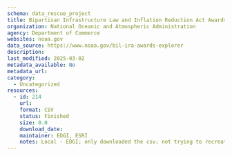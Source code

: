 ```yaml
---
schema: data_rescue_project 
title: Bipartisan Infrastructure Law and Inflation Reduction Act Awards Explorer
organization: National Oceanic and Atmospheric Administration
agency: Department of Commerce
websites: noaa.gov
data_source: https://www.noaa.gov/bil-ira-awards-explorer
description: 
last_modified: 2025-03-02
metadata_available: No
metadata_url: 
category:
  - Uncategorized
resources:
  - id: 214
    url: 
    format: CSV
    status: Finished
    size: 0.0
    download_date: 
    maintainer: EDGI, ESRI
    notes: Local - EDGI; only downloaded the csv; not trying to recreate the mapper
---
```

